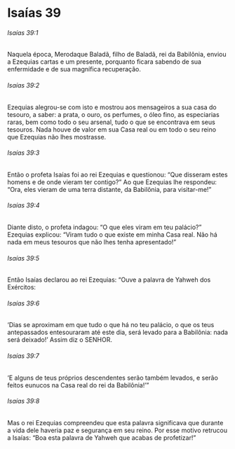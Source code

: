 # Isaías 39

###### Isaías 39:1

Naquela época, Merodaque Baladã, filho de Baladã, rei da Babilônia, enviou a Ezequias cartas e um presente, porquanto ficara sabendo de sua enfermidade e de sua magnífica recuperação.

###### Isaías 39:2

Ezequias alegrou-se com isto e mostrou aos mensageiros a sua casa do tesouro, a saber: a prata, o ouro, os perfumes, o óleo fino, as especiarias raras, bem como todo o seu arsenal, tudo o que se encontrava em seus tesouros. Nada houve de valor em sua Casa real ou em todo o seu reino que Ezequias não lhes mostrasse.

###### Isaías 39:3

Então o profeta Isaías foi ao rei Ezequias e questionou: “Que disseram estes homens e de onde vieram ter contigo?” Ao que Ezequias lhe respondeu: “Ora, eles vieram de uma terra distante, da Babilônia, para visitar-me!”

###### Isaías 39:4

Diante disto, o profeta indagou: “O que eles viram em teu palácio?” Ezequias explicou: “Viram tudo o que existe em minha Casa real. Não há nada em meus tesouros que não lhes tenha apresentado!”

###### Isaías 39:5

Então Isaías declarou ao rei Ezequias: “Ouve a palavra de Yahweh dos Exércitos:

###### Isaías 39:6

‘Dias se aproximam em que tudo o que há no teu palácio, o que os teus antepassados entesouraram até este dia, será levado para a Babilônia: nada será deixado!’ Assim diz o SENHOR.

###### Isaías 39:7

‘E alguns de teus próprios descendentes serão também levados, e serão feitos eunucos na Casa real do rei da Babilônia!’”

###### Isaías 39:8

Mas o rei Ezequias compreendeu que esta palavra significava que durante a vida dele haveria paz e segurança em seu reino. Por esse motivo retrucou a Isaías: “Boa esta palavra de Yahweh que acabas de profetizar!”

